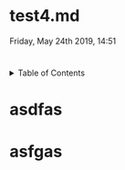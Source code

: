 # test4.md
Friday, May 24th 2019, 14:51

#
<details>
<summary>Table of Contents</summary>
<!-- @import "[TOC]" {cmd="toc" depthFrom=1 depthTo=6 orderedList=false} -->
<!-- code_chunk_output -->

* [test4.md](#test4md)
* [asdfas](#asdfas)

<!-- /code_chunk_output -->

</details>

#

# asdfas


# asfgas
